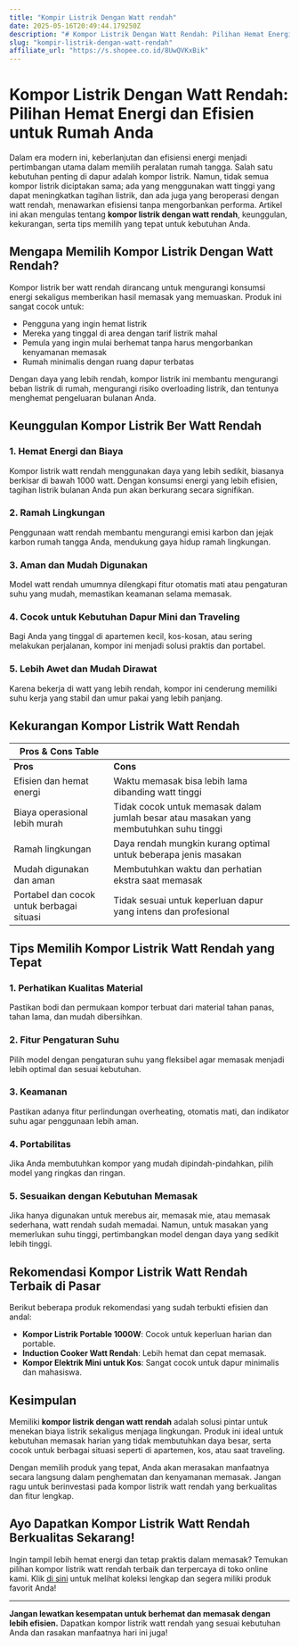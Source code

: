 ```yaml
---
title: "Kompir Listrik Dengan Watt rendah"
date: 2025-05-16T20:49:44.179250Z
description: "# Kompor Listrik Dengan Watt Rendah: Pilihan Hemat Energi dan Efisien untuk Rumah Anda..."
slug: "kompir-listrik-dengan-watt-rendah"
affiliate_url: "https://s.shopee.co.id/8UwQVKxBik"
---
```

# Kompor Listrik Dengan Watt Rendah: Pilihan Hemat Energi dan Efisien untuk Rumah Anda

Dalam era modern ini, keberlanjutan dan efisiensi energi menjadi pertimbangan utama dalam memilih peralatan rumah tangga. Salah satu kebutuhan penting di dapur adalah kompor listrik. Namun, tidak semua kompor listrik diciptakan sama; ada yang menggunakan watt tinggi yang dapat meningkatkan tagihan listrik, dan ada juga yang beroperasi dengan watt rendah, menawarkan efisiensi tanpa mengorbankan performa. Artikel ini akan mengulas tentang **kompor listrik dengan watt rendah**, keunggulan, kekurangan, serta tips memilih yang tepat untuk kebutuhan Anda.

## Mengapa Memilih Kompor Listrik Dengan Watt Rendah?

Kompor listrik ber watt rendah dirancang untuk mengurangi konsumsi energi sekaligus memberikan hasil memasak yang memuaskan. Produk ini sangat cocok untuk:
- Pengguna yang ingin hemat listrik
- Mereka yang tinggal di area dengan tarif listrik mahal
- Pemula yang ingin mulai berhemat tanpa harus mengorbankan kenyamanan memasak
- Rumah minimalis dengan ruang dapur terbatas

Dengan daya yang lebih rendah, kompor listrik ini membantu mengurangi beban listrik di rumah, mengurangi risiko overloading listrik, dan tentunya menghemat pengeluaran bulanan Anda.

## Keunggulan Kompor Listrik Ber Watt Rendah

### 1. Hemat Energi dan Biaya
Kompor listrik watt rendah menggunakan daya yang lebih sedikit, biasanya berkisar di bawah 1000 watt. Dengan konsumsi energi yang lebih efisien, tagihan listrik bulanan Anda pun akan berkurang secara signifikan.

### 2. Ramah Lingkungan
Penggunaan watt rendah membantu mengurangi emisi karbon dan jejak karbon rumah tangga Anda, mendukung gaya hidup ramah lingkungan.

### 3. Aman dan Mudah Digunakan
Model watt rendah umumnya dilengkapi fitur otomatis mati atau pengaturan suhu yang mudah, memastikan keamanan selama memasak.

### 4. Cocok untuk Kebutuhan Dapur Mini dan Traveling
Bagi Anda yang tinggal di apartemen kecil, kos-kosan, atau sering melakukan perjalanan, kompor ini menjadi solusi praktis dan portabel.

### 5. Lebih Awet dan Mudah Dirawat
Karena bekerja di watt yang lebih rendah, kompor ini cenderung memiliki suhu kerja yang stabil dan umur pakai yang lebih panjang.

## Kekurangan Kompor Listrik Watt Rendah

| **Pros & Cons Table**                               |                                                                 |
|-----------------------------------------------------|-----------------------------------------------------------------|
| **Pros**                                            | **Cons**                                                        |
| Efisien dan hemat energi                           | Waktu memasak bisa lebih lama dibanding watt tinggi             |
| Biaya operasional lebih murah                      | Tidak cocok untuk memasak dalam jumlah besar atau masakan yang membutuhkan suhu tinggi |
| Ramah lingkungan                                   | Daya rendah mungkin kurang optimal untuk beberapa jenis masakan |
| Mudah digunakan dan aman                           | Membutuhkan waktu dan perhatian ekstra saat memasak            |
| Portabel dan cocok untuk berbagai situasi          | Tidak sesuai untuk keperluan dapur yang intens dan profesional  |

## Tips Memilih Kompor Listrik Watt Rendah yang Tepat

### 1. Perhatikan Kualitas Material
Pastikan bodi dan permukaan kompor terbuat dari material tahan panas, tahan lama, dan mudah dibersihkan.

### 2. Fitur Pengaturan Suhu
Pilih model dengan pengaturan suhu yang fleksibel agar memasak menjadi lebih optimal dan sesuai kebutuhan.

### 3. Keamanan
Pastikan adanya fitur perlindungan overheating, otomatis mati, dan indikator suhu agar penggunaan lebih aman.

### 4. Portabilitas
Jika Anda membutuhkan kompor yang mudah dipindah-pindahkan, pilih model yang ringkas dan ringan.

### 5. Sesuaikan dengan Kebutuhan Memasak
Jika hanya digunakan untuk merebus air, memasak mie, atau memasak sederhana, watt rendah sudah memadai. Namun, untuk masakan yang memerlukan suhu tinggi, pertimbangkan model dengan daya yang sedikit lebih tinggi.

## Rekomendasi Kompor Listrik Watt Rendah Terbaik di Pasar

Berikut beberapa produk rekomendasi yang sudah terbukti efisien dan andal:

- **Kompor Listrik Portable 1000W**: Cocok untuk keperluan harian dan portable.
- **Induction Cooker Watt Rendah**: Lebih hemat dan cepat memasak.
- **Kompor Elektrik Mini untuk Kos**: Sangat cocok untuk dapur minimalis dan mahasiswa.

## Kesimpulan

Memiliki **kompor listrik dengan watt rendah** adalah solusi pintar untuk menekan biaya listrik sekaligus menjaga lingkungan. Produk ini ideal untuk kebutuhan memasak harian yang tidak membutuhkan daya besar, serta cocok untuk berbagai situasi seperti di apartemen, kos, atau saat traveling.

Dengan memilih produk yang tepat, Anda akan merasakan manfaatnya secara langsung dalam penghematan dan kenyamanan memasak. Jangan ragu untuk berinvestasi pada kompor listrik watt rendah yang berkualitas dan fitur lengkap.

## Ayo Dapatkan Kompor Listrik Watt Rendah Berkualitas Sekarang!

Ingin tampil lebih hemat energi dan tetap praktis dalam memasak? Temukan pilihan kompor listrik watt rendah terbaik dan terpercaya di toko online kami. Klik [di sini](https://s.shopee.co.id/8UwQVKxBik) untuk melihat koleksi lengkap dan segera miliki produk favorit Anda!

---

**Jangan lewatkan kesempatan untuk berhemat dan memasak dengan lebih efisien.** Dapatkan kompor listrik watt rendah yang sesuai kebutuhan Anda dan rasakan manfaatnya hari ini juga!